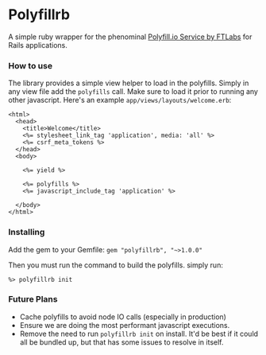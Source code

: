 # Polyfillrb

A simple ruby wrapper for the phenominal [Polyfill.io Service by FTLabs](https://cdn.polyfill.io/v1/docs/) for Rails applications.


### How to use
The library provides a simple view helper to load in the polyfills. Simply in any view file add the `polyfills` call. Make sure to load it prior to running any other javascript. Here's an example `app/views/layouts/welcome.erb`:

    <html>
      <head>
        <title>Welcome</title>
        <%= stylesheet_link_tag 'application', media: 'all' %>
        <%= csrf_meta_tokens %>
      </head>
      <body>
      
        <%= yield %>
        
        <%= polyfills %>
        <%= javascript_include_tag 'application' %>
      
      </body>
    </html>

### Installing

Add the gem to your Gemfile: `gem "polyfillrb", "~>1.0.0"`

Then you must run the command to build the polyfills. simply run:

    %> polyfillrb init

### Future Plans

* Cache polyfills to avoid node IO calls (especially in production)
* Ensure we are doing the most performant javascript executions.
* Remove the need to run `polyfillrb init` on install. It'd be best if it could all be bundled up, but that has some issues to resolve in itself.

